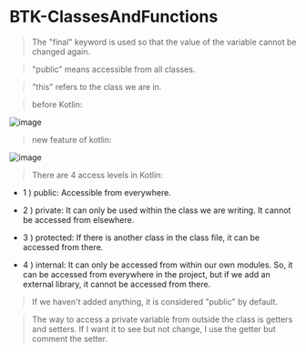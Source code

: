 # BTK-ClassesAndFunctions

>The "final" keyword is used so that the value of the variable cannot be changed again.

>"public" means accessible from all classes.

>"this" refers to the class we are in.

>before Kotlin:

![image](https://user-images.githubusercontent.com/109730490/180984851-32c92d48-d553-4f6f-9ef4-a880a11ea6ac.png)

>new feature of kotlin:

![image](https://user-images.githubusercontent.com/109730490/180985729-fcfd6a9a-107a-4764-bfb0-cb2db6abacd5.png)

>There are 4 access levels in Kotlin:

- 1 ) public: Accessible from everywhere.

- 2 ) private: It can only be used within the class we are writing. It cannot be accessed from elsewhere.

- 3 ) protected: If there is another class in the class file, it can be accessed from there.

- 4 ) internal: It can only be accessed from within our own modules. So, it can be accessed from everywhere in the project, but if we add an external library, it cannot be accessed from there.

>If we haven't added anything, it is considered "public" by default.

>The way to access a private variable from outside the class is getters and setters. If I want it to see but not change, I use the getter but comment the setter.


